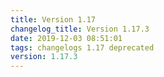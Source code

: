 ```yaml
---
title: Version 1.17
changelog_title: Version 1.17.3
date: 2019-12-03 08:51:01 
tags: changelogs 1.17 deprecated
version: 1.17.3
---
```

<script src="https://gist.github.com/spinnaker-release/1f3f18879006a583fa5122dfc89d6132.js"/>
